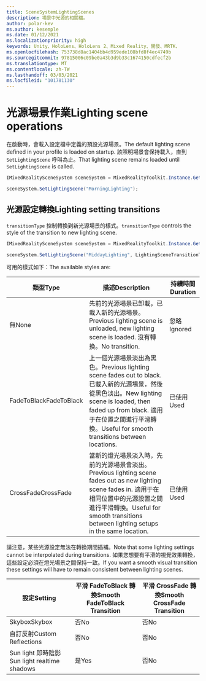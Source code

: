 ```yaml
---
title: SceneSystemLightingScenes
description: 場景中光源的相關檔。
author: polar-kev
ms.author: kesemple
ms.date: 01/12/2021
ms.localizationpriority: high
keywords: Unity、HoloLens、HoloLens 2、Mixed Reality、開發、MRTK、
ms.openlocfilehash: 753738d8ac1404bb4d959ede108bfd8f4ec4749b
ms.sourcegitcommit: 97815006c09be0a43b3d9b33c1674150cdfecf2b
ms.translationtype: MT
ms.contentlocale: zh-TW
ms.lasthandoff: 03/03/2021
ms.locfileid: "101781130"
---
```

# <a name="lighting-scene-operations"></a><span data-ttu-id="1417f-104">光源場景作業</span><span class="sxs-lookup"><span data-stu-id="1417f-104">Lighting scene operations</span></span>

<span data-ttu-id="1417f-105">在啟動時，會載入設定檔中定義的預設光源場景。</span><span class="sxs-lookup"><span data-stu-id="1417f-105">The default lighting scene defined in your profile is loaded on startup.</span></span> <span data-ttu-id="1417f-106">該照明場景會保持載入，直到 `SetLightingScene` 呼叫為止。</span><span class="sxs-lookup"><span data-stu-id="1417f-106">That lighting scene remains loaded until `SetLightingScene` is called.</span></span>

```c#
IMixedRealitySceneSystem sceneSystem = MixedRealityToolkit.Instance.GetService<IMixedRealitySceneSystem>();

sceneSystem.SetLightingScene("MorningLighting");
```

## <a name="lighting-setting-transitions"></a><span data-ttu-id="1417f-107">光源設定轉換</span><span class="sxs-lookup"><span data-stu-id="1417f-107">Lighting setting transitions</span></span>

<span data-ttu-id="1417f-108">`transitionType` 控制轉換到新光源場景的樣式。</span><span class="sxs-lookup"><span data-stu-id="1417f-108">`transitionType` controls the style of the transition to new lighting scene.</span></span>

```c#
IMixedRealitySceneSystem sceneSystem = MixedRealityToolkit.Instance.GetService<IMixedRealitySceneSystem>();

sceneSystem.SetLightingScene("MiddayLighting", LightingSceneTransitionType.CrossFade);
```

<span data-ttu-id="1417f-109">可用的樣式如下：</span><span class="sxs-lookup"><span data-stu-id="1417f-109">The available styles are:</span></span>

<span data-ttu-id="1417f-110">類型</span><span class="sxs-lookup"><span data-stu-id="1417f-110">Type</span></span> | <span data-ttu-id="1417f-111">描述</span><span class="sxs-lookup"><span data-stu-id="1417f-111">Description</span></span> | <span data-ttu-id="1417f-112">持續時間</span><span class="sxs-lookup"><span data-stu-id="1417f-112">Duration</span></span>
--- | --- | ---
<span data-ttu-id="1417f-113">無</span><span class="sxs-lookup"><span data-stu-id="1417f-113">None</span></span> | <span data-ttu-id="1417f-114">先前的光源場景已卸載，已載入新的光源場景。</span><span class="sxs-lookup"><span data-stu-id="1417f-114">Previous lighting scene is unloaded, new lighting scene is loaded.</span></span> <span data-ttu-id="1417f-115">沒有轉換。</span><span class="sxs-lookup"><span data-stu-id="1417f-115">No transition.</span></span> | <span data-ttu-id="1417f-116">忽略</span><span class="sxs-lookup"><span data-stu-id="1417f-116">Ignored</span></span>
<span data-ttu-id="1417f-117">FadeToBlack</span><span class="sxs-lookup"><span data-stu-id="1417f-117">FadeToBlack</span></span> | <span data-ttu-id="1417f-118">上一個光源場景淡出為黑色。</span><span class="sxs-lookup"><span data-stu-id="1417f-118">Previous lighting scene fades out to black.</span></span> <span data-ttu-id="1417f-119">已載入新的光源場景，然後從黑色淡出。</span><span class="sxs-lookup"><span data-stu-id="1417f-119">New lighting scene is loaded, then faded up from black.</span></span> <span data-ttu-id="1417f-120">適用于在位置之間進行平滑轉換。</span><span class="sxs-lookup"><span data-stu-id="1417f-120">Useful for smooth transitions between locations.</span></span> | <span data-ttu-id="1417f-121">已使用</span><span class="sxs-lookup"><span data-stu-id="1417f-121">Used</span></span>
<span data-ttu-id="1417f-122">CrossFade</span><span class="sxs-lookup"><span data-stu-id="1417f-122">CrossFade</span></span> | <span data-ttu-id="1417f-123">當新的燈光場景淡入時，先前的光源場景會淡出。</span><span class="sxs-lookup"><span data-stu-id="1417f-123">Previous lighting scene fades out as new lighting scene fades in.</span></span> <span data-ttu-id="1417f-124">適用于在相同位置中的光源設置之間進行平滑轉換。</span><span class="sxs-lookup"><span data-stu-id="1417f-124">Useful for smooth transitions between lighting setups in the same location.</span></span> | <span data-ttu-id="1417f-125">已使用</span><span class="sxs-lookup"><span data-stu-id="1417f-125">Used</span></span>

<span data-ttu-id="1417f-126">請注意，某些光源設定無法在轉換期間插補。</span><span class="sxs-lookup"><span data-stu-id="1417f-126">Note that some lighting settings cannot be interpolated during transitions.</span></span> <span data-ttu-id="1417f-127">如果您想要有平滑的視覺效果轉換，這些設定必須在燈光場景之間保持一致。</span><span class="sxs-lookup"><span data-stu-id="1417f-127">If you want a smooth visual transition these settings will have to remain consistent between lighting scenes.</span></span>

<span data-ttu-id="1417f-128">設定</span><span class="sxs-lookup"><span data-stu-id="1417f-128">Setting</span></span> | <span data-ttu-id="1417f-129">平滑 FadeToBlack 轉換</span><span class="sxs-lookup"><span data-stu-id="1417f-129">Smooth FadeToBlack Transition</span></span> | <span data-ttu-id="1417f-130">平滑 CrossFade 轉換</span><span class="sxs-lookup"><span data-stu-id="1417f-130">Smooth CrossFade Transition</span></span>
--- | --- | ---
<span data-ttu-id="1417f-131">Skybox</span><span class="sxs-lookup"><span data-stu-id="1417f-131">Skybox</span></span> | <span data-ttu-id="1417f-132">否</span><span class="sxs-lookup"><span data-stu-id="1417f-132">No</span></span> | <span data-ttu-id="1417f-133">否</span><span class="sxs-lookup"><span data-stu-id="1417f-133">No</span></span>
<span data-ttu-id="1417f-134">自訂反射</span><span class="sxs-lookup"><span data-stu-id="1417f-134">Custom Reflections</span></span> | <span data-ttu-id="1417f-135">否</span><span class="sxs-lookup"><span data-stu-id="1417f-135">No</span></span> | <span data-ttu-id="1417f-136">否</span><span class="sxs-lookup"><span data-stu-id="1417f-136">No</span></span>
<span data-ttu-id="1417f-137">Sun light 即時陰影</span><span class="sxs-lookup"><span data-stu-id="1417f-137">Sun light realtime shadows</span></span> | <span data-ttu-id="1417f-138">是</span><span class="sxs-lookup"><span data-stu-id="1417f-138">Yes</span></span> | <span data-ttu-id="1417f-139">否</span><span class="sxs-lookup"><span data-stu-id="1417f-139">No</span></span>
